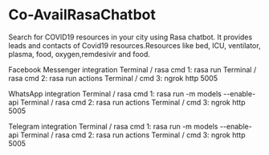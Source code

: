 # Co-AvailRasaChatbot
Search for COVID19 resources in your city using Rasa chatbot.
It provides leads and contacts of Covid19 resources.Resources like bed, ICU, ventilator, plasma, food, oxygen,remdesivir and food.

Facebook Messenger integration
Terminal / rasa cmd 1: rasa run
Terminal / rasa cmd 2: rasa run actions
Terminal / cmd 3: ngrok http 5005

WhatsApp integration
Terminal / rasa cmd 1: rasa run -m models --enable-api
Terminal / rasa cmd 2: rasa run actions
Terminal / cmd 3: ngrok http 5005

Telegram integration
Terminal / rasa cmd 1: rasa run -m models --enable-api
Terminal / rasa cmd 2: rasa run actions
Terminal / cmd 3: ngrok http 5005



